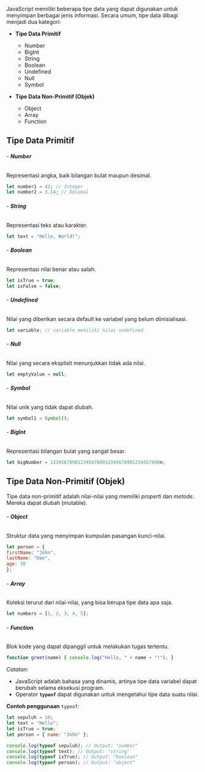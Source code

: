 JavaScript memiliki beberapa tipe data yang dapat digunakan untuk menyimpan berbagai jenis informasi. Secara umum, tipe data dibagi menjadi dua kategori:

- **Tipe Data Primitif**
   - Number
   - BigInt
   - String
   - Boolean
   - Undefined
   - Null
   - Symbol

- **Tipe Data Non-Primitif (Objek)**
   - Object
   - Array
   - Function


## **Tipe Data Primitif**

###### - **Number** 
   Representasi angka, baik bilangan bulat maupun desimal.
  
```js
let number1 = 42; // Integer 
let number2 = 3.14; // Desimal
```

###### - **String**
   Representasi teks atau karakter.  
  
```js
let text = "Hello, World!";
```

###### - **Boolean** 
  Representasi nilai benar atau salah.
  
```js
let isTrue = true; 
let isFalse = false;
```

###### - **Undefined** 
  Nilai yang diberikan secara default ke variabel yang belum diinisialisasi.
  
```js
let variable; // variable memiliki nilai undefined
```

###### - **Null** 
   Nilai yang secara eksplisit menunjukkan tidak ada nilai.
  
```js
let emptyValue = null;
```

###### - **Symbol** 
   Nilai unik yang tidak dapat diubah.
  
```js
let symbol1 = Symbol();
```

 ###### - **BigInt** 
   Representasi bilangan bulat yang sangat besar.
  
  ```js
let bigNumber = 1234567890123456789012345678901234567890n;
```

## **Tipe Data Non-Primitif (Objek)**

Tipe data non-primitif adalah nilai-nilai yang memiliki *properti* dan *metode*. Mereka dapat diubah (mutable).

###### - **Object** 
   Struktur data yang menyimpan kumpulan pasangan kunci-nilai.
  
  ```js
let person = { 
  firstName: "John", 
  lastName: "Doe", 
  age: 30 
};
```

###### - **Array** 
   Koleksi terurut dari nilai-nilai, yang bisa berupa tipe data apa saja.
  
  ```js
let numbers = [1, 2, 3, 4, 5];
```

###### - **Function** 
   Blok kode yang dapat dipanggil untuk melakukan tugas tertentu.
  
  ```js
function greet(name) { console.log("Hello, " + name + "!"); }
```


*Catatan:*
- JavaScript adalah bahasa yang dinamis, artinya tipe data variabel dapat berubah selama eksekusi program.
- Operator **`typeof`** dapat digunakan untuk mengetahui tipe data suatu nilai.

**Contoh penggunaan** `typeof`:

```js
let sepuluh = 10;
let text = "Hello";
let isTrue = true;
let person = { name: "John" };

console.log(typeof sepuluh); // Output: "number"
console.log(typeof text); // Output: "string"
console.log(typeof isTrue); // Output: "boolean"
console.log(typeof person); // Output: "object"
```

